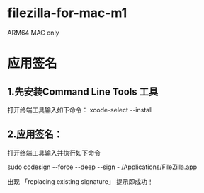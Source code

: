 # filezilla-for-mac-m1
ARM64  MAC only

# 应用签名
## 1.先安装Command Line Tools 工具
打开终端工具输入如下命令：
xcode-select --install


## 2.应用签名：
打开终端工具输入并执行如下命令

sudo codesign --force --deep --sign - /Applications/FileZilla.app


出现 「replacing existing signature」 提示即成功！
